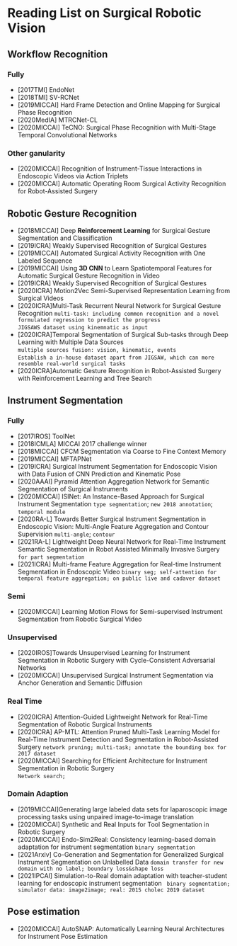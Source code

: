 # Reading List on Surgical Robotic Vision

## Workflow Recognition
### Fully
* [2017TMI] EndoNet
* [2018TMI] SV-RCNet
* [2019MICCAI] Hard Frame Detection and Online Mapping for Surgical Phase Recognition
* [2020MedIA] MTRCNet-CL
* [2020MICCAI] TeCNO: Surgical Phase Recognition with Multi-Stage Temporal Convolutional Networks

### Other ganularity
* [2020MICCAI] Recognition of Instrument-Tissue Interactions in Endoscopic Videos via Action Triplets
* [2020MICCAI] Automatic Operating Room Surgical Activity Recognition for Robot-Assisted Surgery


## Robotic Gesture Recognition
* [2018MICCAI] Deep **Reinforcement Learning** for Surgical Gesture Segmentation and Classification
* [2019ICRA] Weakly Supervised Recognition of Surgical Gestures
* [2019MICCAI] Automated Surgical Activity Recognition with One Labeled Sequence 
* [2019MICCAI] Using **3D CNN** to Learn Spatiotemporal Features for Automatic Surgical Gesture Recognition in Video 
* [2019ICRA] Weakly Supervised Recognition of Surgical Gestures 
* [2020ICRA] Motion2Vec Semi-Supervised Representation Learning from Surgical Videos
* [2020ICRA]Multi-Task Recurrent Neural Network for Surgical Gesture Recognition 
`multi-task: including common recognition and a novel formulated regression to predict the progress`  
`JIGSAWS dataset using kinemnatic as input`   
* [2020ICRA]Temporal Segmentation of Surgical Sub-tasks through Deep Learning with Multiple Data Sources  
`multiple sources fusion: vision, kinematic, events`  
`Establish a in-house dataset apart from JIGSAW, which can more resemble real-world surgical tasks`
* [2020ICRA]Automatic Gesture Recognition in Robot-Assisted Surgery with Reinforcement Learning and Tree Search



## Instrument Segmentation
### Fully
* [2017IROS] ToolNet
* [2018ICMLA] MICCAI 2017 challenge winner
* [2018MICCAI] CFCM Segmentation via Coarse to Fine Context Memory
* [2019MICCAI] MFTAPNet
* [2019ICRA] Surgical Instrument Segmentation for Endoscopic Vision with Data Fusion of CNN Prediction and Kinematic Pose 
* [2020AAAI] Pyramid Attention Aggregation Network for Semantic Segmentation of Surgical Instruments 
* [2020MICCAI] ISINet: An Instance-Based Approach for Surgical Instrument Segmentation
`type segmentation`; `new 2018 annotation`; `temporal module`
* [2020RA-L] Towards Better Surgical Instrument Segmentation in Endoscopic Vision: Multi-Angle Feature Aggregation and Contour Supervision
`multi-angle`; `contour`
* [2021RA-L] Lightweight Deep Neural Network for Real-Time Instrument Semantic Segmentation in Robot Assisted Minimally Invasive Surgery
`for part segmentation`
* [2021ICRA] Multi-frame Feature Aggregation for Real-time Instrument Segmentation in Endoscopic Video
`binary seg; self-attention for temporal feature aggregation; on public live and cadaver dataset`

### Semi
* [2020MICCAI] Learning Motion Flows for Semi-supervised Instrument Segmentation from Robotic Surgical Video

### Unsupervised
* [2020IROS]Towards Unsupervised Learning for Instrument Segmentation in Robotic Surgery with Cycle-Consistent Adversarial Networks
* [2020MICCAI] Unsupervised Surgical Instrument Segmentation via Anchor Generation and Semantic Diffusion


### Real Time
* [2020ICRA] Attention-Guided Lightweight Network for Real-Time Segmentation of Robotic Surgical Instruments
* [2020ICRA] AP-MTL: Attention Pruned Multi-Task Learning Model for Real-Time Instrument Detection and Segmentation in Robot-Assisted Surgery 
`network pruning; multi-task; annotate the bounding box for 2017 dataset`
* [2020MICCAI] Searching for Efficient Architecture for Instrument Segmentation in Robotic Surgery  
`Network search;`

### Domain Adaption
* [2019MICCAI]Generating large labeled data sets for laparoscopic image processing tasks using unpaired image-to-image translation
* [2020MICCAI] Synthetic and Real Inputs for Tool Segmentation in Robotic Surgery
* [2020MICCAI] Endo-Sim2Real: Consistency learning-based domain adaptation for instrument segmentation
`binary segmentation`
* [2021Arxiv] Co-Generation and Segmentation for Generalized Surgical Instrument Segmentation on Unlabelled Data
`domain transfer for new domain with no label; boundary loss&shape loss`
* [2021IPCAI] Simulation-to-Real domain adaptation with teacher-student learning for endoscopic instrument segmentation
` binary segmentation; simulator data: image2image; real: 2015 cholec 2019 dataset`

## Pose estimation
* [2020MICCAI] AutoSNAP: Automatically Learning Neural Architectures for Instrument Pose Estimation

